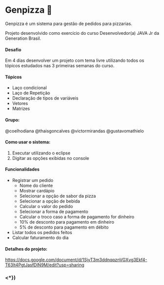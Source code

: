 # Genpizza 🍕
Genpizza é um sistema para gestão de pedidos para pizzarias.

Projeto desenvolvido como exercício do curso Desenvolvedor(a) JAVA Jr da Generation Brasil.

#### Desafio
Em 4 dias desenvolver um projeto com tema livre utilizando todos os tópicos estudados nas 3 primeiras semanas do curso.

#### Tópicos
* Laço condicional
* Laço de Repetição
* Declaração de tipos de variáveis
* Vetores
* Matrizes

#### Grupo:
@coelhodiana
@thaisgoncalves
@victormirandas
@gustavomathielo

#### Como usar o sistema:
1) Executar utilizando o eclipse
2) Digitar as opções exibidas no console

#### Funcionalidades
- Registrar um pedido
  - Nome do cliente
  - Mostrar cardápio
  - Selecionar a opção de sabor da pizza
  - Selecionar a opção de bebida
  - Calcular o valor do pedido
  - Selecionar a forma de pagamento
  - Calcular o troco caso a forma de pagamento for dinheiro
  - 10% de desconto para pagamento em dinheiro
  - 5% de desconto para pagamento em débito
- Listar todos os pedidos feitos
- Calcular faturamento do dia


#### Detalhes do projeto:
https://docs.google.com/document/d/1SjyT3m3ddnqpznVGXvg3Ekf4-T63lt4PgtJasfDlN9M/edit?usp=sharing

### <*})
